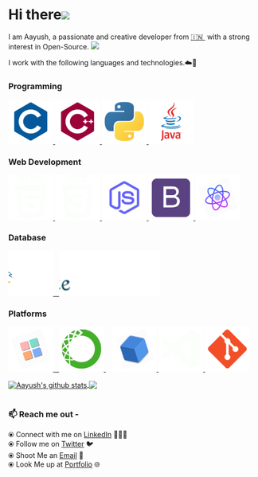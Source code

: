 # Hi there<img src="https://thumbs.gfycat.com/ChubbyBreakableDuiker.webp"  height="60" />

I am Aayush, a passionate and creative developer from [🇮🇳 ](https://en.wikipedia.org/wiki/India)&nbsp;with a strong interest in Open-Source. <img src="https://thumbs.gfycat.com/GraveAptGrosbeak.webp"  height="15" />

I work with the following languages and technologies.☁️🚀

### Programming
<p float="left">
  <a href="https://en.wikipedia.org/wiki/C_%28programming_language%29" target="_blank" >
    <img src="https://raw.githubusercontent.com/aayushakrrana/aayushakrrana/master/templates/c.gif"  height="90" />
  </a>
  <a href="https://en.wikipedia.org/wiki/C%2B%2B" target="_blank" >
    <img src="https://raw.githubusercontent.com/aayushakrrana/aayushakrrana/master/templates/cpp.gif"  height="90" /> 
  </a>
  <a href="https://www.python.org/" target="_blank" >
    <img src="https://raw.githubusercontent.com/aayushakrrana/aayushakrrana/master/templates/python.gif"  height="90" />
  </a>
  <a href="https://www.java.com/" target="_blank" >
    <img src="https://raw.githubusercontent.com/aayushakrrana/aayushakrrana/master/templates/java.gif"  height="90" />
  </a>
 </p>
  
### Web Development
  
 <p float="left">
  <a href="https://en.wikipedia.org/wiki/HTML5" target="_blank" >
    <img src="https://raw.githubusercontent.com/aayushakrrana/aayushakrrana/master/templates/html.gif"  height="90" />
  </a> 
  <a href="https://www.w3.org/TR/CSS2/" target="_blank" >
    <img src="https://raw.githubusercontent.com/aayushakrrana/aayushakrrana/master/templates/css.gif"  height="90" />
  </a>
   <a href="https://en.wikipedia.org/wiki/JavaScript" target="_blank" >
    <img src="https://raw.githubusercontent.com/aayushakrrana/aayushakrrana/master/templates/jss.gif"  height="90" />
  </a> 
  <a href="https://getbootstrap.com/" target="_blank" >
    <img src="https://raw.githubusercontent.com/aayushakrrana/aayushakrrana/master/templates/boots.gif"  height="90" />
  </a>
  <a href="https://reactjs.org/" target="_blank" >
    <img src="https://raw.githubusercontent.com/aayushakrrana/aayushakrrana/master/templates/react.gif"  height="90" />
  </a>
 </p>
  
### Database
  
 <p float="left">
  <a href="https://www.mysql.com/" target="_blank" >
     <img src="https://raw.githubusercontent.com/aayushakrrana/aayushakrrana/master/templates/sql.gif"  height="90" />&nbsp;&nbsp;
  </a
    <a href="https://www.sqlite.org/fileformat2.html" target="_blank" >
     <img src="https://raw.githubusercontent.com/aayushakrrana/aayushakrrana/master/templates/sqlite.gif"  height="90" />&nbsp;&nbsp;
  </a
 
</p>

### Platforms
  
 <p float="left">
  <a href="http://www.codeblocks.org/" target="_blank" >
   <img src="https://raw.githubusercontent.com/aayushakrrana/aayushakrrana/master/templates/codeblock.gif"  height="90" />&nbsp;&nbsp;
  </a>
  <a href="https://www.anaconda.com/" target="_blank" >
    <img src="https://raw.githubusercontent.com/aayushakrrana/aayushakrrana/master/templates/anaconda.gif"  height="90" />
  </a>&nbsp;&nbsp;
  <a href="http://netbeans.org/" target="_blank" >
   <img src="https://raw.githubusercontent.com/aayushakrrana/aayushakrrana/master/templates/netbean.gif"  height="90" />
  </a>
   <a href="https://code.visualstudio.com/" target="_blank" >
  <img src="https://raw.githubusercontent.com/aayushakrrana/aayushakrrana/master/templates/vscode.gif"  height="90" />
  </a>
   <a href="https://git-scm.com/" target="_blank" >
   <img src="https://raw.githubusercontent.com/aayushakrrana/aayushakrrana/master/templates/git.gif"  height="90" />
  </a>
</p>

<a href="https://github.com/aayushakrrana/github-readme-stats">
  <img align="center" src="https://github-readme-stats.vercel.app/api?username=aayushakrrana&show_icons=true&include_all_commits=true&title_color=00AEFF&icon_color=2DDE98&text_color=ffffff&bg_color=050F2C" alt="Aayush's github stats" />
</a>
<a href="https://github.com/aayushakrrana/github-readme-stats">
  <img align="center" src="https://github-readme-stats.vercel.app/api/top-langs/?username=aayushakrrana&layout=compact&title_color=00AEFF&icon_color=2DDE98&text_color=ffffff&bg_color=050F2C" />
</a>

#
### 📫 Reach me out -
  ⦿ Connect with me on [LinkedIn](https://www.linkedin.com/in/aayushakrrana/) 👨🏻‍💻 <br>
  ⦿ Follow me on [Twitter](https://twitter.com/itsaayushrana) 🐦 <br>
  ⦿ Shoot Me an [Email](mailto:aayushakrrana@gmail.com) 💌 <br>
  ⦿ Look Me up at [Portfolio](https://aayushakrrana.github.io/) 🌐 <br>
